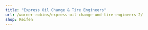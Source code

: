 ```yaml
---
title: "Express Oil Change & Tire Engineers"
url: /warner-robins/express-oil-change-und-tire-engineers-2/
shop: Reifen
---
```

